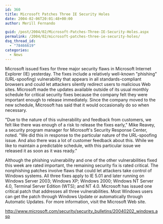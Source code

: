 ```yaml
---
id: 360
title: Microsoft Patches Three IE Security Holes
date: 2004-02-06T20:01:48+00:00
author: Merill Fernando

guid: /post/2004/02/Microsoft-Patches-Three-IE-Security-Holes.aspx
permalink: /2004/02/microsoft-patches-three-ie-security-holes/
dsq_thread_id:
  - "78466619"
categories:
  - News
---
```

<body xmlns="http://www.w3.org/1999/xhtml">
    <div class="Section1">
        <p class="MsoNormal">
            Microsoft issued fixes for three major security flaws in Microsoft Internet Explorer
            (IE) yesterday. The fixes include a relatively well-known "phishing" (URL-spoofing)
            vulnerability that appears in all standards-compliant browsers and could let attackers
            silently redirect users to malicious Web sites. Microsoft made the updates available
            outside of its usual monthly schedule for critical security fixes because the company
            felt they were important enough to release immediately. Since the company moved to
            the new schedule, Microsoft has said that it would occasionally do so when necessary.
        </p>
        <p class="MsoNormal">
            "Due to the nature of this vulnerability and feedback from customers, we felt like
            there was enough of a risk to release the fixes early," Mike Reavey, a security program
            manager for Microsoft's Security Response Center, noted. "We did this in response
            to the particular nature of the URL-spoofing issue. And also there was a lot of customer
            feedback about this. While we like to maintain a predictable schedule, with this particular
            issue we released it as soon as it was ready."
        </p>
        <p class="MsoNormal">
            Although the phishing vulnerability and one of the other vulnerabilities fixed this
            week are rated important, the remaining security fix is rated critical. The nonphishing
            patches involve flaws that could let attackers take control of Windows systems. All
            three fixes apply to IE 5.01 and later running on Windows Server 2003; Windows XP;
            Windows 2000; Windows NT Server 4.0, Terminal Server Edition (WTS); and NT 4.0. Microsoft
            has issued one critical patch that addresses all three vulnerabilities. Most Windows
            users can get the patch through Windows Update or automatically through Automatic
            Updates. For more information, visit the Microsoft Web site.
        </p>
        <p class="MsoNormal">
            <a href="http://www.microsoft.com/security/security_bulletins/20040202_windows.asp">http://www.microsoft.com/security/security_bulletins/20040202_windows.asp</a>
        </p>
    </div>
</body>